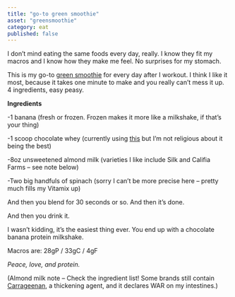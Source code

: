 ```yaml
---
title: "go-to green smoothie"
asset: "greensmoothie" 
category: eat
published: false
---
```


I don’t mind eating the same foods every day, really. I know they fit my macros and I know how they make me feel. No surprises for my stomach.

This is my go-to [green smoothie](https://www.instagram.com/p/7vClNQIIoB/?taken-by=sarahkay_3) for every day after I workout. I think I like it most, because it takes one minute to make and you really can’t mess it up. 4 ingredients, easy peasy. 

**Ingredients**

-1 banana (fresh or frozen. Frozen makes it more like a milkshake, if that’s your thing)

-1 scoop chocolate whey (currently using [this]( http://www.amazon.com/Optimum-Nutrition-Standard-Double-Chocolate/dp/B000QSNYGI) but I’m not religious about it being the best)

-8oz unsweetened almond milk (varieties I like include Silk and Califia Farms – see note below)

-Two big handfuls of spinach (sorry I can’t be more precise here – pretty much fills my Vitamix up)


And then you blend for 30 seconds or so. And then it’s done.

And then you drink it.

I wasn’t kidding, it’s the easiest thing ever. You end up with a chocolate banana protein milkshake.

Macros are: 28gP / 33gC / 4gF

_Peace, love, and protein._

(Almond milk note – Check the ingredient list! Some brands still contain [Carrageenan]( http://wellnessmama.com/2925/what-is-carrageenan/), a thickening agent, and it declares WAR on my intestines.)
